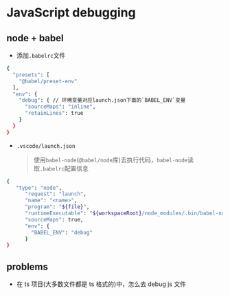 # JavaScript debugging

## node + babel

- 添加`.babelrc`文件

```sh
{
  "presets": [
    "@babel/preset-env"
  ],
  "env": {
    "debug": { // 环境变量对应launch.json下面的`BABEL_ENV`变量
      "sourceMaps": "inline",
      "retainLines": true
    }
  }
}
```

- `.vscode/launch.json`
  > 使用`babel-node`(`@babel/node`库)去执行代码，`babel-node`读取`.babelrc`配置信息

```sh
{
   "type": "node",
      "request": "launch",
      "name": "<name>",
      "program": "${file}",
      "runtimeExecutable": "${workspaceRoot}/node_modules/.bin/babel-node",
      "sourceMaps": true,
      "env": {
        "BABEL_ENV": "debug"
      }
}
```

## problems

- 在 ts 项目(大多数文件都是 ts 格式的)中，怎么去 debug js 文件
